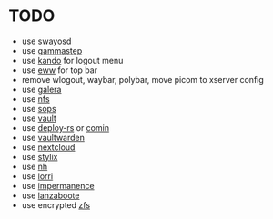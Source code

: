 # TODO

- use [swayosd](https://github.com/ErikReider/SwayOSD)
- use [gammastep](https://gitlab.com/chinstrap/gammastep)
- use [kando](https://github.com/kando-menu/kando) for logout menu
- use [eww](https://github.com/elkowar/eww) for top bar
- remove wlogout, waybar, polybar, move picom to xserver config
- use [galera](https://galeracluster.com/)
- use [nfs](https://en.wikipedia.org/wiki/Network_File_System)
- use [sops](https://github.com/Mic92/sops-nix)
- use [vault](https://github.com/hashicorp/vault)
- use [deploy-rs](https://github.com/serokell/deploy-rs) or
  [comin](https://github.com/nlewo/comin)
- use [vaultwarden](https://github.com/dani-garcia/vaultwarden)
- use [nextcloud](https://github.com/nextcloud/server)
- use [stylix](https://github.com/danth/stylix)
- use [nh](https://github.com/viperML/nh)
- use [lorri](https://github.com/nix-community/lorri/)
- use [impermanence](https://github.com/nix-community/impermanence)
- use [lanzaboote](https://github.com/nix-community/lanzaboote)
- use encrypted
  [zfs](https://discourse.nixos.org/t/unlock-encrypted-zfs-via-ssh-on-boot)

